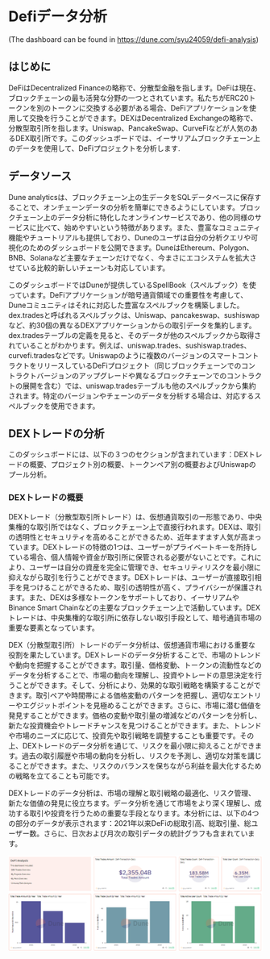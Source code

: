 # Defiデータ分析
(The dashboard can be found in https://dune.com/syu24059/defi-analysis)

## はじめに
  DeFiはDecentralized Financeの略称で、分散型金融を指します。DeFiは現在、ブロックチェーンの最も活発な分野の一つとされています。私たちがERC20トークンを別のトークンに交換する必要がある場合、DeFiアプリケーションを使用して交換を行うことができます。DEXはDecentralized Exchangeの略称で、分散型取引所を指します。Uniswap、PancakeSwap、CurveFiなどが人気のあるDEX取引所です。このダッシュボードでは、イーサリアムブロックチェーン上のデータを使用して、DeFiプロジェクトを分析します.

## データソース
Dune analyticsは、ブロックチェーン上の生データをSQLデータベースに保存することで、オンチェーンデータの分析を簡単にできるようにしています。ブロックチェーン上のデータ分析に特化したオンラインサービスであり、他の同様のサービスに比べて、始めやすいという特徴があります。また、豊富なコミュニティ機能やチュートリアルも提供しており、Duneのユーザは自分の分析クエリや可視化のためのダッシュボードを公開できます。DuneはEthereum、Polygon、BNB、Solanaなど主要なチェーンだけでなく、今まさにエコシステムを拡大させている比較的新しいチェーンも対応しています。

このダッシュボードではDuneが提供しているSpellBook（スペルブック）を使っています。DeFiアプリケーションが暗号通貨領域での重要性を考慮して、Duneコミュニティはそれに対応した豊富なスペルブックを構築しました。dex.tradesと呼ばれるスペルブックは、Uniswap、pancakeswap、sushiswapなど、約30個の異なるDEXアプリケーションからの取引データを集約します。dex.tradesテーブルの定義を見ると、そのデータが他のスペルブックから取得されていることがわかります。例えば、uniswap.trades、sushiswap.trades、curvefi.tradesなどです。Uniswapのように複数のバージョンのスマートコントラクトをリリースしているDeFiプロジェクト（同じブロックチェーンでのコントラクトバージョンのアップグレードや異なるブロックチェーンでのコントラクトの展開を含む）では、uniswap.tradesテーブルも他のスペルブックから集約されます。特定のバージョンやチェーンのデータを分析する場合は、対応するスペルブックを使用できます。

## DEXトレードの分析
このダッシュボードには、以下の３つのセクションが含まれています：DEXトレードの概要、プロジェクト別の概要、トークンペア別の概要およびUniswapのプール分析。
### DEXトレードの概要
DEXトレード（分散型取引所トレード）は、仮想通貨取引の一形態であり、中央集権的な取引所ではなく、ブロックチェーン上で直接行われます。DEXは、取引の透明性とセキュリティを高めることができるため、近年ますます人気が高まっています。DEXトレードの特徴の1つは、ユーザーがプライベートキーを所持している場合、個人情報や資金が取引所に保管される必要がないことです。これにより、ユーザーは自分の資産を完全に管理でき、セキュリティリスクを最小限に抑えながら取引を行うことができます。DEXトレードは、ユーザーが直接取引相手を見つけることができるため、取引の透明性が高く、プライバシーが保護されます。また、DEXは多様なトークンをサポートしており、イーサリアムやBinance Smart Chainなどの主要なブロックチェーン上で活動しています。DEXトレードは、中央集権的な取引所に依存しない取引手段として、暗号通貨市場の重要な要素となっています。

DEX（分散型取引所）トレードのデータ分析は、仮想通貨市場における重要な役割を果たしています。DEXトレードのデータ分析することで、市場のトレンドや動向を把握することができます。取引量、価格変動、トークンの流動性などのデータを分析することで、市場の動向を理解し、投資やトレードの意思決定を行うことができます。そして、分析により、効果的な取引戦略を構築することができます。取引ペアや時間帯による価格変動のパターンを把握し、適切なエントリーやエグジットポイントを見極めることができます。さらに、市場に潜む価値を発見することができます。価格の変動や取引量の増減などのパターンを分析し、新たな投資機会やトレードチャンスを見つけることができます。また、トレンドや市場のニーズに応じて、投資先や取引戦略を調整することも重要です。その上、DEXトレードのデータ分析を通じて、リスクを最小限に抑えることができます。過去の取引履歴や市場の動向を分析し、リスクを予測し、適切な対策を講じることができます。また、リスクのバランスを保ちながら利益を最大化するための戦略を立てることも可能です。

DEXトレードのデータ分析は、市場の理解と取引戦略の最適化、リスク管理、新たな価値の発見に役立ちます。データ分析を通じて市場をより深く理解し、成功する取引や投資を行うための重要な手段となります。本分析には、以下の4つの部分のデータが表示されます：2021年以来DeFiの総取引高、総取引量、総ユーザー数。さらに、日次および月次の取引データの統計グラフも含まれています。

![Fig.1 The DEX overview of trade amount, trade count and trader count](/1_DeFi/img/fig1.png "Fig.1 The DEX overview of trade amount, trade count and trader count.")




